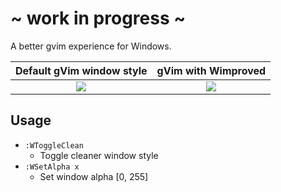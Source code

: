 # ~ work in progress ~
A better gvim experience for Windows.

Default gVim window style             |  gVim with Wimproved
:-------------------------:|:-------------------------:
![](https://cloud.githubusercontent.com/assets/1980353/10834298/74a32db4-7e55-11e5-85f7-3ff629ebf35f.png)  |  ![](https://cloud.githubusercontent.com/assets/1980353/10834314/926b3b70-7e55-11e5-837a-eb3cb8146702.png)

Usage
-----

- `:WToggleClean`
    - Toggle cleaner window style
- `:WSetAlpha x`
    - Set window alpha [0, 255]


